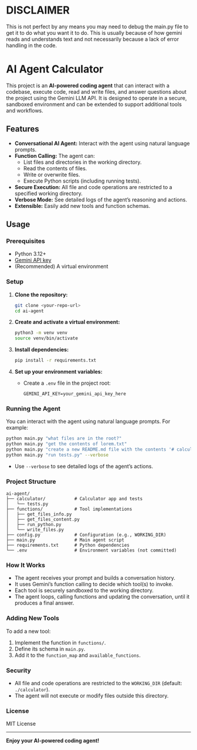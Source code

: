 # DISCLAIMER

This is not perfect by any means you may need to debug the main.py file to get it to do what you want it to do. This is usually because of how gemini reads and understands text and not necessarily because a lack of error handling in the code.

# AI Agent Calculator

This project is an **AI-powered coding agent** that can interact with a codebase, execute code, read and write files, and answer questions about the project using the Gemini LLM API. It is designed to operate in a secure, sandboxed environment and can be extended to support additional tools and workflows.

## Features

- **Conversational AI Agent:** Interact with the agent using natural language prompts.
- **Function Calling:** The agent can:
  - List files and directories in the working directory.
  - Read the contents of files.
  - Write or overwrite files.
  - Execute Python scripts (including running tests).
- **Secure Execution:** All file and code operations are restricted to a specified working directory.
- **Verbose Mode:** See detailed logs of the agent’s reasoning and actions.
- **Extensible:** Easily add new tools and function schemas.

## Usage

### Prerequisites

- Python 3.12+
- [Gemini API key](https://ai.google.dev/)
- (Recommended) A virtual environment

### Setup

1. **Clone the repository:**
    ```sh
    git clone <your-repo-url>
    cd ai-agent
    ```

2. **Create and activate a virtual environment:**
    ```sh
    python3 -m venv venv
    source venv/bin/activate
    ```

3. **Install dependencies:**
    ```sh
    pip install -r requirements.txt
    ```

4. **Set up your environment variables:**
    - Create a `.env` file in the project root:
      ```
      GEMINI_API_KEY=your_gemini_api_key_here
      ```

### Running the Agent

You can interact with the agent using natural language prompts. For example:

```sh
python main.py "what files are in the root?"
python main.py "get the contents of lorem.txt"
python main.py "create a new README.md file with the contents '# calculator'"
python main.py "run tests.py" --verbose
```

- Use `--verbose` to see detailed logs of the agent’s actions.

### Project Structure

```
ai-agent/
├── calculator/           # Calculator app and tests
│   └── tests.py
├── functions/            # Tool implementations
│   ├── get_files_info.py
│   ├── get_files_content.py
│   ├── run_python.py
│   └── write_files.py
├── config.py             # Configuration (e.g., WORKING_DIR)
├── main.py               # Main agent script
├── requirements.txt      # Python dependencies
└── .env                  # Environment variables (not committed)
```

### How It Works

- The agent receives your prompt and builds a conversation history.
- It uses Gemini’s function calling to decide which tool(s) to invoke.
- Each tool is securely sandboxed to the working directory.
- The agent loops, calling functions and updating the conversation, until it produces a final answer.

### Adding New Tools

To add a new tool:
1. Implement the function in `functions/`.
2. Define its schema in `main.py`.
3. Add it to the `function_map` and `available_functions`.

### Security

- All file and code operations are restricted to the `WORKING_DIR` (default: `./calculator`).
- The agent will not execute or modify files outside this directory.

### License

MIT License

---

**Enjoy your AI-powered coding agent!**
